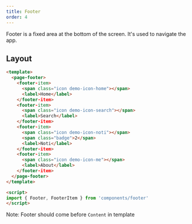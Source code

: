 ```yaml
---
title: Footer
order: 4
---
```


Footer is a fixed area at the bottom of the screen. It's used to navigate the app.

## Layout

``` html
<template>
  <page-footer>
    <footer-item>
      <span class="icon demo-icon-home"></span>
      <label>Home</label>
    </footer-item>
    <footer-item>
      <span class="icon demo-icon-search"></span>
      <label>Search</label>
    </footer-item>
    <footer-item>
      <span class="icon demo-icon-noti"></span>
      <span class="badge">2</span>
      <label>Noti</label>
    </footer-item>
    <footer-item>
      <span class="icon demo-icon-me"></span>
      <label>About</label>
    </footer-item>
  </page-footer>
</template>

<script>
import { Footer, FooterItem } from 'components/footer'
</script>
```

Note: Footer should come before `Content` in template
